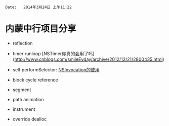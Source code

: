 	Date:	2014年3月24日 上午11:22

# 内蒙中行项目分享

- reflection

- timer runloop
	[NSTimer你真的会用了吗] (http://www.cnblogs.com/smileEvday/archive/2012/12/21/2800435.html)
- self performSelector:
	[NSInvocation的使用](http://www.cnblogs.com/pengyingh/articles/2359199.html)
- block cycle reference
- segment
- path animation
- instrument
- override dealloc